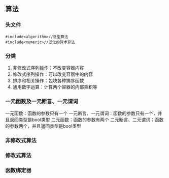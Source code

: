 ## 算法
### 头文件
```
#include<algorithm>//泛型算法
#include<numeric>//泛化的算术算法
```

### 分类
1. 非修改式序列操作：不改变容器内容
2. 修改式序列操作：可以改变容器中的内容
3. 排序和相关操作：包块各种排序函数
4. 通用数字运算：计算两个容器的内部乘积等

### 一元函数及一元断言、一元谓词
一元函数：函数的参数只有一个
一元断言、一元谓词：函数的参数只有一个，并且返回类型是bool类型
二元函数：函数的参数有两个
二元断言、二元谓词：函数的参数两个，并且返回类型是bool类型

### 非修改式算法

### 修改式算法

### 函数绑定器
